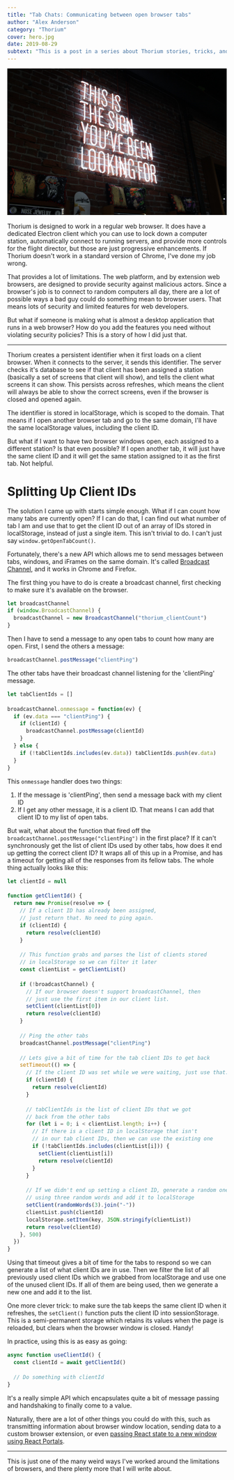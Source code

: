 ```yaml
---
title: "Tab Chats: Communicating between open browser tabs"
author: "Alex Anderson"
category: "Thorium"
cover: hero.jpg
date: 2019-08-29
subtext: "This is a post in a series about Thorium stories, tricks, and techniques. Learn more at https://thoriumsim.com"
---
```


![Hero](hero.jpg)

Thorium is designed to work in a regular web browser. It does have a dedicated Electron client which you can use to lock down a computer station, automatically connect to running servers, and provide more controls for the flight director, but those are just progressive enhancements. If Thorium doesn't work in a standard version of Chrome, I've done my job wrong.

That provides a lot of limitations. The web platform, and by extension web browsers, are designed to provide security against malicious actors. Since a browser's job is to connect to random computers all day, there are a lot of possible ways a bad guy could do something mean to browser users. That means lots of security and limited features for web developers.

But what if someone is making what is almost a desktop application that runs in a web browser? How do you add the features you need without violating security policies? This is a story of how I did just that.

---

Thorium creates a persistent identifier when it first loads on a client browser. When it connects to the server, it sends this identifier. The server checks it's database to see if that client has been assigned a station (basically a set of screens that client will show), and tells the client what screens it can show. This persists across refreshes, which means the client will always be able to show the correct screens, even if the browser is closed and opened again.

The identifier is stored in localStorage, which is scoped to the domain. That means if I open another browser tab and go to the same domain, I'll have the same localStorage values, including the client ID.

But what if I want to have two browser windows open, each assigned to a different station? Is that even possible? If I open another tab, it will just have the same client ID and it will get the same station assigned to it as the first tab. Not helpful.

# Splitting Up Client IDs

The solution I came up with starts simple enough. What if I can count how many tabs are currently open? If I can do that, I can find out what number of tab I am and use that to get the client ID out of an array of IDs stored in localStorage, instead of just a single item. This isn't trivial to do. I can't just say `window.getOpenTabCount()`.

Fortunately, there's a new API which allows me to send messages between tabs, windows, and iFrames on the same domain. It's called [Broadcast Channel](https://developer.mozilla.org/en-US/docs/Web/API/Broadcast_Channel_API), and it works in Chrome and Firefox.

The first thing you have to do is create a broadcast channel, first checking to make sure it's available on the browser.

```javascript
let broadcastChannel
if (window.BroadcastChannel) {
  broadcastChannel = new BroadcastChannel("thorium_clientCount")
}
```

Then I have to send a message to any open tabs to count how many are open. First, I send the others a message:

```javascript
broadcastChannel.postMessage("clientPing")
```

The other tabs have their broadcast channel listening for the 'clientPing' message.

```javascript
let tabClientIds = []

broadcastChannel.onmessage = function(ev) {
  if (ev.data === "clientPing") {
    if (clientId) {
      broadcastChannel.postMessage(clientId)
    }
  } else {
    if (!tabClientIds.includes(ev.data)) tabClientIds.push(ev.data)
  }
}
```

This `onmessage` handler does two things:

1. If the message is 'clientPing', then send a message back with my client ID
2. If I get any other message, it is a client ID. That means I can add that client ID to my list of open tabs.

But wait, what about the function that fired off the `broadcastChannel.postMessage("clientPing")` in the first place? If it can't synchronously get the list of client IDs used by other tabs, how does it end up getting the correct client ID? It wraps all of this up in a Promise, and has a timeout for getting all of the responses from its fellow tabs. The whole thing actually looks like this:

```javascript
let clientId = null

function getClientId() {
  return new Promise(resolve => {
    // If a client ID has already been assigned,
    // just return that. No need to ping again.
    if (clientId) {
      return resolve(clientId)
    }

    // This function grabs and parses the list of clients stored
    // in localStorage so we can filter it later
    const clientList = getClientList()

    if (!broadcastChannel) {
      // If our browser doesn't support broadcastChannel, then
      // just use the first item in our client list.
      setClient(clientList[0])
      return resolve(clientId)
    }

    // Ping the other tabs
    broadcastChannel.postMessage("clientPing")

    // Lets give a bit of time for the tab client IDs to get back
    setTimeout(() => {
      // If the client ID was set while we were waiting, just use that.
      if (clientId) {
        return resolve(clientId)
      }

      // tabClientIds is the list of client IDs that we got
      // back from the other tabs
      for (let i = 0; i < clientList.length; i++) {
        // If there is a client ID in localStorage that isn't
        // in our tab client IDs, then we can use the existing one
        if (!tabClientIds.includes(clientList[i])) {
          setClient(clientList[i])
          return resolve(clientId)
        }
      }

      // If we didn't end up setting a client ID, generate a random one
      // using three random words and add it to localStorage
      setClient(randomWords(3).join("-"))
      clientList.push(clientId)
      localStorage.setItem(key, JSON.stringify(clientList))
      return resolve(clientId)
    }, 500)
  })
}
```

Using that timeout gives a bit of time for the tabs to respond so we can generate a list of what client IDs are in use. Then we filter the list of all previously used client IDs which we grabbed from localStorage and use one of the unused client IDs. If all of them are being used, then we generate a new one and add it to the list.

One more clever trick: to make sure the tab keeps the same client ID when it refreshes, the `setClient()` function puts the client ID into sessionStorage. This is a semi-permanent storage which retains its values when the page is reloaded, but clears when the browser window is closed. Handy!

In practice, using this is as easy as going:

```javascript
async function useClientId() {
  const clientId = await getClientId()

  // Do something with clientId
}
```

It's a really simple API which encapsulates quite a bit of message passing and handshaking to finally come to a value.

Naturally, there are a lot of other things you could do with this, such as transmitting information about browser window location, sending data to a custom browser extension, or even [passing React state to a new window using React Portals](https://codepen.io/davidgilbertson/pen/xPVMqp).

---

This is just one of the many weird ways I've worked around the limitations of browsers, and there plenty more that I will write about.
